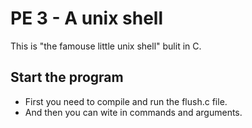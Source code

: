 # PE 3 - A unix shell

This is "the famouse little unix shell" bulit in C.

## Start the program
- First you need to compile and run the flush.c file. 
- And then you can wite in commands and arguments.
